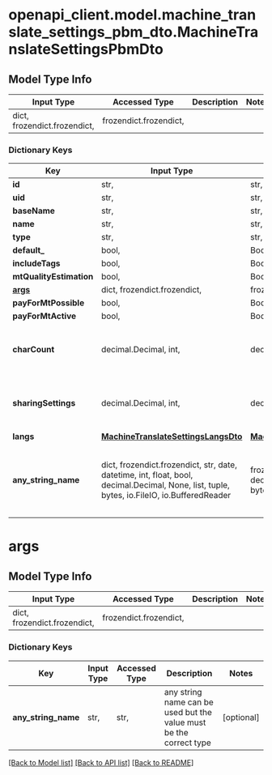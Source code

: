 # openapi_client.model.machine_translate_settings_pbm_dto.MachineTranslateSettingsPbmDto

## Model Type Info
Input Type | Accessed Type | Description | Notes
------------ | ------------- | ------------- | -------------
dict, frozendict.frozendict,  | frozendict.frozendict,  |  | 

### Dictionary Keys
Key | Input Type | Accessed Type | Description | Notes
------------ | ------------- | ------------- | ------------- | -------------
**id** | str,  | str,  |  | [optional] 
**uid** | str,  | str,  |  | [optional] 
**baseName** | str,  | str,  |  | [optional] 
**name** | str,  | str,  |  | [optional] 
**type** | str,  | str,  |  | [optional] 
**default_** | bool,  | BoolClass,  |  | [optional] 
**includeTags** | bool,  | BoolClass,  |  | [optional] 
**mtQualityEstimation** | bool,  | BoolClass,  |  | [optional] 
**[args](#args)** | dict, frozendict.frozendict,  | frozendict.frozendict,  |  | [optional] 
**payForMtPossible** | bool,  | BoolClass,  |  | [optional] 
**payForMtActive** | bool,  | BoolClass,  |  | [optional] 
**charCount** | decimal.Decimal, int,  | decimal.Decimal,  |  | [optional] value must be a 32 bit integer
**sharingSettings** | decimal.Decimal, int,  | decimal.Decimal,  |  | [optional] value must be a 32 bit integer
**langs** | [**MachineTranslateSettingsLangsDto**](MachineTranslateSettingsLangsDto.md) | [**MachineTranslateSettingsLangsDto**](MachineTranslateSettingsLangsDto.md) |  | [optional] 
**any_string_name** | dict, frozendict.frozendict, str, date, datetime, int, float, bool, decimal.Decimal, None, list, tuple, bytes, io.FileIO, io.BufferedReader | frozendict.frozendict, str, BoolClass, decimal.Decimal, NoneClass, tuple, bytes, FileIO | any string name can be used but the value must be the correct type | [optional]

# args

## Model Type Info
Input Type | Accessed Type | Description | Notes
------------ | ------------- | ------------- | -------------
dict, frozendict.frozendict,  | frozendict.frozendict,  |  | 

### Dictionary Keys
Key | Input Type | Accessed Type | Description | Notes
------------ | ------------- | ------------- | ------------- | -------------
**any_string_name** | str,  | str,  | any string name can be used but the value must be the correct type | [optional] 

[[Back to Model list]](../../README.md#documentation-for-models) [[Back to API list]](../../README.md#documentation-for-api-endpoints) [[Back to README]](../../README.md)

